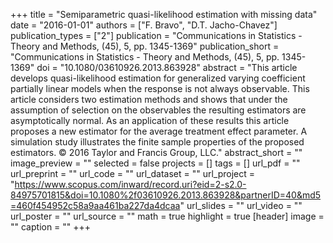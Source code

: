 +++
title = "Semiparametric quasi-likelihood estimation with missing data"
date = "2016-01-01"
authors = ["F. Bravo", "D.T. Jacho-Chavez"]
publication_types = ["2"]
publication = "Communications in Statistics - Theory and Methods, (45), 5, pp. 1345-1369"
publication_short = "Communications in Statistics - Theory and Methods, (45), 5, pp. 1345-1369"
doi = "10.1080/03610926.2013.863928"
abstract = "This article develops quasi-likelihood estimation for generalized varying coefficient partially linear models when the response is not always observable. This article considers two estimation methods and shows that under the assumption of selection on the observables the resulting estimators are asymptotically normal. As an application of these results this article proposes a new estimator for the average treatment effect parameter. A simulation study illustrates the finite sample properties of the proposed estimators. © 2016 Taylor and Francis Group, LLC."
abstract_short = ""
image_preview = ""
selected = false
projects = []
tags = []
url_pdf = ""
url_preprint = ""
url_code = ""
url_dataset = ""
url_project = "https://www.scopus.com/inward/record.uri?eid=2-s2.0-84975701815&doi=10.1080%2f03610926.2013.863928&partnerID=40&md5=460f454952c58a9aa461ba227da4dcaa"
url_slides = ""
url_video = ""
url_poster = ""
url_source = ""
math = true
highlight = true
[header]
image = ""
caption = ""
+++
